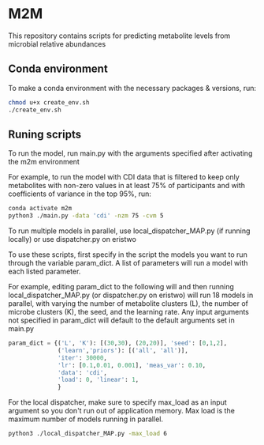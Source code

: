 # M2M

This repository contains scripts for predicting metabolite levels from microbial relative abundances

## Conda environment
To make a conda environment with the necessary packages & versions, run:
```bash
chmod u+x create_env.sh
./create_env.sh
```

## Runing scripts
To run the model, run main.py with the arguments specified after activating the m2m environment

For example, to run the model with CDI data that is filtered to keep only metabolites with non-zero values in at least 75% of 
participants and with coefficients of variance in the top 95%, run:
```bash
conda activate m2m
python3 ./main.py -data 'cdi' -nzm 75 -cvm 5
```

To run multiple models in parallel, use local_dispatcher_MAP.py (if running locally) or use dispatcher.py on eristwo

To use these scripts, first specify in the script the models you want to run through the variable param_dict. A list of parameters will run a model 
with each listed parameter. 

For example, editing param_dict to the following will and then running local_dispatcher_MAP.py (or dispatcher.py on 
eristwo) will run 18 models in parallel, with varying the number of metabolite clusters (L), the 
number of microbe clusters (K), the seed, and the learning rate. Any input arguments not specified in param_dict 
will default to the default arguments set in main.py

```python
param_dict = {('L', 'K'): [(30,30), (20,20)], 'seed': [0,1,2],
              ('learn','priors'): [('all', 'all')],
              'iter': 30000,
              'lr': [0.1,0.01, 0.001], 'meas_var': 0.10,
              'data': 'cdi',
              'load': 0, 'linear': 1,
              }
```

For the local dispatcher, make sure to specify max_load as an input argument so you don't run out of application memory. 
Max load is the maximum number of models running in parallel.

```bash
python3 ./local_dispatcher_MAP.py -max_load 6
```